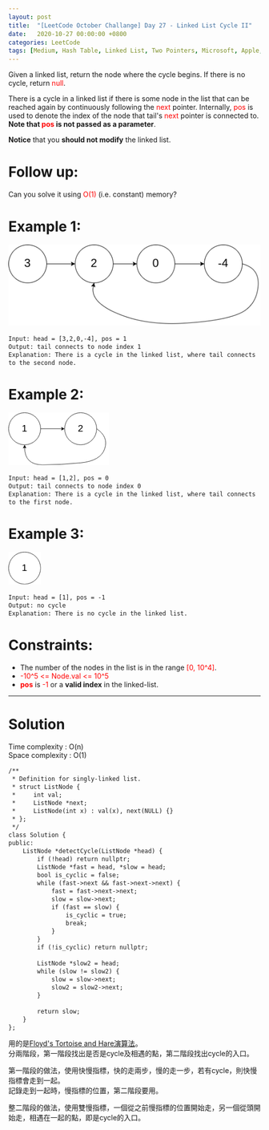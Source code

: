 ```yaml
---
layout: post
title:  "[LeetCode October Challange] Day 27 - Linked List Cycle II"
date:   2020-10-27 00:00:00 +0800
categories: LeetCode
tags: [Medium, Hash Table, Linked List, Two Pointers, Microsoft, Apple, C++]
---
```

Given a linked list, return the node where the cycle begins. If there is no cycle, return <font color="red">null</font>.

There is a cycle in a linked list if there is some node in the list that can be reached again by continuously following the <font color="red">next</font> pointer. Internally, <font color="red">pos</font> is used to denote the index of the node that tail's <font color="red">next</font> pointer is connected to. **Note that <font color="red">pos</font> is not passed as a parameter**.  

**Notice** that you **should not modify** the linked list.  

# Follow up:   
Can you solve it using <font color="red">O(1)</font> (i.e. constant) memory?


# Example 1:  
![](https://github.com/nshawn4675/nshawn4675.github.io/blob/master/_pic/142_ex1.png?raw=true)

	Input: head = [3,2,0,-4], pos = 1
	Output: tail connects to node index 1
	Explanation: There is a cycle in the linked list, where tail connects to the second node.

# Example 2:  
![](https://github.com/nshawn4675/nshawn4675.github.io/blob/master/_pic/142_ex2.png?raw=true)

	Input: head = [1,2], pos = 0
	Output: tail connects to node index 0
	Explanation: There is a cycle in the linked list, where tail connects to the first node.

# Example 3:  
![](https://github.com/nshawn4675/nshawn4675.github.io/blob/master/_pic/142_ex3.png?raw=true)

	Input: head = [1], pos = -1
	Output: no cycle
	Explanation: There is no cycle in the linked list.

# Constraints:  
- The number of the nodes in the list is in the range <font color="red">[0, 10^4]</font>.
- <font color="red">-10^5 <= Node.val <= 10^5</font>
- **<font color="red">pos</font>** is <font color="red">-1</font> or a **valid index** in the linked-list.

______________________  

# Solution  

Time complexity : O(n)  
Space complexity : O(1)  

	/**
	 * Definition for singly-linked list.
	 * struct ListNode {
	 *     int val;
	 *     ListNode *next;
	 *     ListNode(int x) : val(x), next(NULL) {}
	 * };
	 */
	class Solution {
	public:
	    ListNode *detectCycle(ListNode *head) {
	        if (!head) return nullptr;
	        ListNode *fast = head, *slow = head;
	        bool is_cyclic = false;
	        while (fast->next && fast->next->next) {
	            fast = fast->next->next;
	            slow = slow->next;
	            if (fast == slow) {
	                is_cyclic = true;
	                break;
	            }
	        }
	        if (!is_cyclic) return nullptr;
	        
	        ListNode *slow2 = head;
	        while (slow != slow2) {
	            slow = slow->next;
	            slow2 = slow2->next;
	        }
	        
	        return slow;
	    }
	};

用的是[Floyd's Tortoise and Hare演算法](https://zh.wikipedia.org/wiki/Floyd%E5%88%A4%E5%9C%88%E7%AE%97%E6%B3%95)。  
分兩階段，第一階段找出是否是cycle及相遇的點，第二階段找出cycle的入口。  

第一階段的做法，使用快慢指標，快的走兩步，慢的走一步，若有cycle，則快慢指標會走到一起。  
記錄走到一起時，慢指標的位置，第二階段要用。  

整二階段的做法，使用雙慢指標，一個從之前慢指標的位置開始走，另一個從頭開始走，相遇在一起的點，即是cycle的入口。  